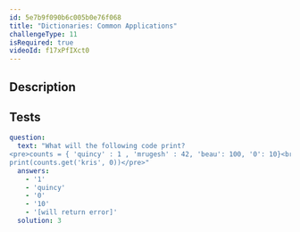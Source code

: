 ```yaml
---
id: 5e7b9f090b6c005b0e76f068
title: "Dictionaries: Common Applications"
challengeType: 11
isRequired: true
videoId: f17xPfIXct0
---
```


## Description
<section id='description'>

</section>

## Tests
<section id='tests'>

```yml
question:
  text: "What will the following code print?
<pre>counts = { 'quincy' : 1 , 'mrugesh' : 42, 'beau': 100, '0': 10}<br>
print(counts.get('kris', 0))</pre>"
  answers:
    - '1'
    - 'quincy'
    - '0'
    - '10'
    - '[will return error]'
  solution: 3
```

</section>
